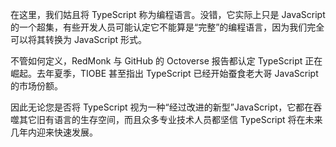 在这里，我们姑且将 TypeScript 称为编程语言。没错，它实际上只是 JavaScript 的一个超集，有些开发人员可能认定它不能算是“完整”的编程语言，因为我们完全可以将其转换为 JavaScript 形式。

不管如何定义，RedMonk 与 GitHub 的 Octoverse 报告都认定 TypeScript 正在崛起。去年夏季，TIOBE 甚至指出 TypeScript 已经开始蚕食老大哥 JavaScript 的市场份额。

因此无论您是否将 TypeScript 视为一种“经过改进的新型”JavaScript，它都在吞噬其它旧有语言的生存空间，而且众多专业技术人员都坚信 TypeScript 将在未来几年内迎来快速发展。
